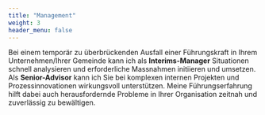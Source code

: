 ```yaml
---
title: "Management"
weight: 3
header_menu: false
---
```

Bei einem temporär zu überbrückenden Ausfall einer Führungskraft in Ihrem Unternehmen/Ihrer Gemeinde kann ich als **Interims-Manager** Situationen schnell analysieren und erforderliche Massnahmen initiieren und umsetzen. Als **Senior-Advisor** kann ich Sie bei komplexen internen Projekten und Prozessinnovationen wirkungsvoll unterstützen. Meine Führungserfahrung hilft dabei auch herausfordernde Probleme in Ihrer Organisation zeitnah und zuverlässig zu bewältigen.
